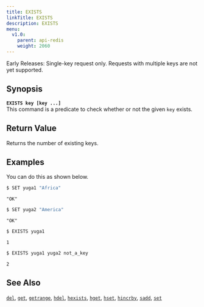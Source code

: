 ```yaml
---
title: EXISTS
linkTitle: EXISTS
description: EXISTS
menu:
  v1.0:
    parent: api-redis
    weight: 2060
---
```

Early Releases: Single-key request only. Requests with multiple keys are not yet supported.

## Synopsis
<b>`EXISTS key [key ...]`</b><br>
This command is a predicate to check whether or not the given `key` exists.

## Return Value
Returns the number of existing keys.

## Examples

You can do this as shown below.

```sh
$ SET yuga1 "Africa"
```

```
"OK"
```

```sh
$ SET yuga2 "America"
```

```
"OK"
```

```sh
$ EXISTS yuga1
```

```
1
```

```sh
$ EXISTS yuga1 yuga2 not_a_key
```

```
2
```

## See Also
[`del`](../del/), [`get`](../get/), [`getrange`](../getrange/), [`hdel`](../hdel/), [`hexists`](../hexists/), [`hget`](../hget/), [`hset`](../hset/), [`hincrby`](../hincrby/), [`sadd`](../sadd/), [`set`](../set/)
